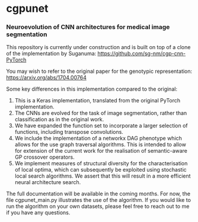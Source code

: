 # cgpunet
### Neuroevolution of CNN architectures for medical image segmentation

This repository is currently under construction and is built on top of a clone of the implementation by Suganuma: 
https://github.com/sg-nm/cgp-cnn-PyTorch

You may wish to refer to the original paper for the genotypic representation:
https://arxiv.org/abs/1704.00764

Some key differences in this implementation compared to the original:

<ol>
<li>This is a Keras implementation, translated from the original PyTorch implementation.</li>
<li>The CNNs are evolved for the task of image segmentation, rather than classification as in the original work.</li>
<li>We have expanded the function set to incorporate a larger selection of functions, including transpose convolutions.</li>
<li>We include the implementation of a networkx DAG phenotype which allows for the use graph traversal algorithms. This is intended to allow for extension of the current work for the realisation of semantic-aware GP crossover operators.</li>
<li>We implement measures of structural diversity for the characterisation of local optima, which can subsequently be exploited using stochastic local search algorithms. We assert that this will result in a more efficient neural architecture search.</li>
</ol>

The full documentation will be available in the coming months. For now, the file cgpunet_main.py illustrates the use of the algorithm. If you would like to run the algorithm on your own datasets, please feel free to reach out to me if you have any questions.
